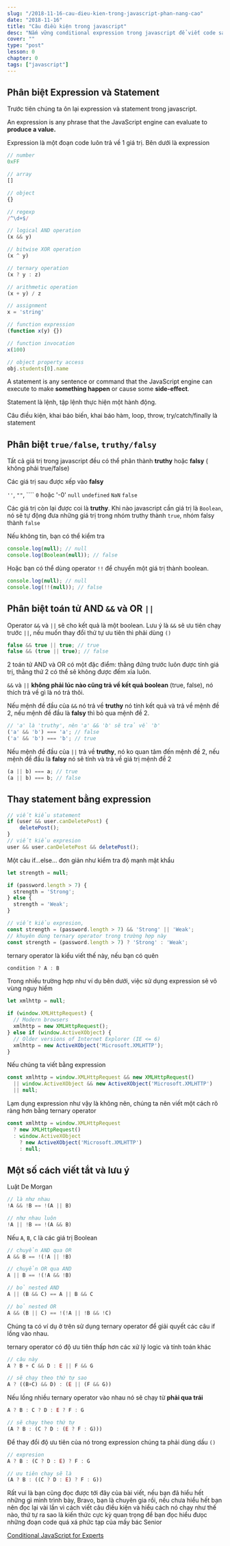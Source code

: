```yaml
---
slug: "/2018-11-16-cau-dieu-kien-trong-javascript-phan-nang-cao"
date: "2018-11-16"
title: "Câu điều kiện trong javascript"
desc: "Nắm vững conditional expression trong javascript để viết code sạch sẽ hơn"
cover: ""
type: "post"
lesson: 0
chapter: 0
tags: ["javascript"]
---
```


## Phân biệt Expression và Statement

Trước tiên chúng ta ôn lại expression và statement trong javascript.

<div class="note">An expression is any phrase that the JavaScript engine can evaluate to <strong>produce a value.</strong></div>

Expression là một đoạn code luôn trả về 1 giá trị.
Bên dưới là expression

```js
// number
0xFF

// array
[]

// object
{}

// regexp
/^\d+$/

// logical AND operation
(x && y)

// bitwise XOR operation
(x ^ y)

// ternary operation
(x ? y : z)

// arithmetic operation
(x + y) / z

// assignment
x = 'string'

// function expression
(function x(y) {})

// function invocation
x(100)

// object property access
obj.students[0].name
```

<div class="note">
A statement is any sentence or command that the JavaScript engine can execute to make <strong>something happen</strong> or cause some <strong>side-effect</strong>.
</div>

Statement là lệnh, tập lệnh thực hiện một hành động.

Câu điều kiện, khai báo biến, khai báo hàm, loop, throw, try/catch/finally là  statement

## Phân biệt `true/false`, `truthy/falsy`

Tất cả giá trị trong javascript đều có thể phân thành **truthy** hoặc **falsy** ( không phải true/false)

Các giá trị sau được xếp vào **falsy**

`''`, `""`, ````
`0` hoặc '-0'
`null`
`undefined`
`NaN`
`false`

Các giá trị còn lại được coi là **truthy**. Khi nào javascript cần giá trị là `Boolean`, nó sẽ tự động đưa những giá trị trong nhóm truthy thành `true`, nhóm falsy thành `false`

Nếu không tin, bạn có thể kiểm tra

```js
console.log(null); // null
console.log(Boolean(null)); // false
```

Hoặc bạn có thể dùng operator `!!` để chuyển một giá trị thành boolean.

```js
console.log(null); // null
console.log(!!(null)); // false
```

## Phân biệt toán tử AND `&&` và OR `||`

Operator `&&` và `||` sẽ cho kết quả là một boolean. Lưu ý là `&&` sẽ ưu tiên chạy trước `||`, nếu muốn thay đổi thứ tự ưu tiên thì phải dùng `()`

```js
false && true || true; // true
false && (true || true); // false
```

2 toán tử AND và OR có một đặc điểm: thằng đứng trước luôn được tính giá trị, thằng thứ 2 có thể sẽ không được đếm xỉa luôn. 

`&&` và `||` **không phải lúc nào cũng trả về kết quả boolean** (true, false), nó thích trả về gì là nó trả thôi.

<div class="note">Nếu mệnh đề đầu của <code>&&</code> nó trả về <strong>truthy</strong> nó tính kết quả và trả về mệnh đề 2, nếu mệnh đề đầu là <strong>falsy</strong> thì bỏ qua mệnh đề 2. </div>

```js
// 'a' là 'truthy', nên 'a' && 'b' sẽ trả về 'b'
('a' && 'b') === 'a'; // false
('a' && 'b') === 'b'; // true
```

<div class="note">Nếu mệnh đề đầu của <code>||</code> trả về <strong>truthy</strong>, nó ko quan tâm đến mệnh đề 2, nếu mệnh đề đầu là <strong>falsy</strong> nó sẽ tính và trả về giá trị mệnh đề 2</div>

```js
(a || b) === a; // true
(a || b) === b; // false
```

## Thay statement bằng expression

```js
// viết kiểu statement
if (user && user.canDeletePost) {
    deletePost();
}
// viết kiểu expresion
user && user.canDeletePost && deletePost();
```

Một câu if...else... đơn giản như kiểm tra độ mạnh mật khẩu

```js
let strength = null;

if (password.length > 7) {
  strength = 'Strong';
} else {
  strength = 'Weak';
}

// viết kiểu expresion,
const strength = (password.length > 7) && 'Strong' || 'Weak';
// khuyên dùng ternary operator trong trường hợp này
const strength = (password.length > 7) ? 'Strong' : 'Weak';
```

ternary operator là kiểu viết thế này, nếu bạn có quên

```js
condition ? A : B
```

Trong nhiều trường hợp như ví dụ bên dưới, việc sử dụng expression sẽ vô vùng nguy hiểm


```js
let xmlhttp = null;

if (window.XMLHttpRequest) {  
  // Modern browsers
  xmlhttp = new XMLHttpRequest();  
} else if (window.ActiveXObject) {  
  // Older versions of Internet Explorer (IE <= 6)
  xmlhttp = new ActiveXObject('Microsoft.XMLHTTP');  
}
```

Nếu chúng ta viết bằng expression

```js
const xmlhttp = window.XMLHttpRequest && new XMLHttpRequest()
  || window.ActiveXObject && new ActiveXObject('Microsoft.XMLHTTP')
  || null;
```

Lạm dụng expression như vậy là không nên, chúng ta nên viết một cách rõ ràng hơn bằng ternary operator

```js
const xmlhttp = window.XMLHttpRequest
  ? new XMLHttpRequest()
  : window.ActiveXObject
    ? new ActiveXObject('Microsoft.XMLHTTP')
    : null;
```

## Một số cách viết tắt và lưu ý

Luật De Morgan

```js
// là như nhau
!A && !B == !(A || B)

// như nhau luôn
!A || !B == !(A && B)
```

Nếu `A`, `B`, `C` là các giá trị Boolean

```js
// chuyển AND qua OR
A && B == !(!A || !B)

// chuyển OR qua AND
A || B == !(!A && !B)

// bỏ nested AND
A || (B && C) == A || B && C

// bỏ nested OR
A && (B || C) == !(!A || !B && !C)

```

Chúng ta có ví dụ ở trên sử dụng ternary operator để giải quyết các câu if lồng vào nhau.

ternary operator có độ ưu tiên thấp hơn các xử lý logic và tính toán  khác

```js
// câu này
A ? B + C && D : E || F && G

// sẽ chạy theo thứ tự sao
A ? ((B+C) && D) : (E || (F && G))
```

Nếu lồng nhiều ternary operator vào nhau nó sẽ chạy từ **phải qua trái**

```js
A ? B : C ? D : E ? F : G

// sẽ chạy theo thứ tự
(A ? B : (C ? D : (E ? F : G)))
```

Để thay đổi độ ưu tiên của nó trong expression chúng ta phải dùng dấu `()`

```js
// expresion
A ? B : (C ? D : E) ? F : G

// ưu tiên chạy sẽ là
(A ? B : ((C ? D : E) ? F : G))
```

Rất vui là bạn cũng đọc được tới đây của bài viết, nếu bạn đã hiểu hết những gì mình trình bày, Bravo, bạn là chuyên gia rồi, nếu chưa hiểu hết bạn nên đọc lại vài lần vì cách viết câu điều kiện và hiểu cách nó chạy như thế nào, thứ tự ra sao là kiến thức cực kỳ quan trọng để bạn đọc hiểu đưọc những đoạn code quá xá phức tạp của mấy bác Senior


<a href="https://hackernoon.com/conditional-javascript-for-experts-d2â456è67c" target="_blank" rel="noopener noreferrer">Conditional JavaScript for Experts</a>

